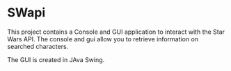 # SWapi

This project contains a Console and GUI application to interact with the Star Wars API.
The console and gui allow you to retrieve information on searched characters.

The GUI is created in JAva Swing.
